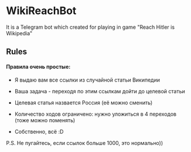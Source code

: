 # WikiReachBot

It is a Telegram bot which created for playing in game "Reach Hitler is Wikipedia"

## Rules
#### Правила очень простые:

* Я выдаю вам все ссылки из случайной статьи Википедии

* Ваша задача - переходя по этим ссылкам дойти до целевой статьи

* Целевая статья назвается Россия (её можно сменить)

* Количество ходов ограничено: нужно уложиться в 4 переходов (тоже можно поменять)

* Собственно, всё :D

P.S. Не пугайтесь, если ссылок больше 1000, это нормально))
